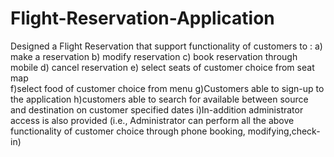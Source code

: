 # Flight-Reservation-Application


Designed a Flight Reservation that support functionality of customers to :
 a)  make a reservation 
 b) modify reservation 
 c) book reservation through mobile 
 d) cancel reservation 
 e) select seats of customer choice from seat map  
 f)select food of customer choice from menu 
 g)Customers able to sign-up to the application 
 h)customers able to search for available between source and destination on customer specified dates 
 i)In-addition administrator access is also provided (i.e., Administrator can perform all the above functionality of customer choice through phone booking, modifying,check-in)
